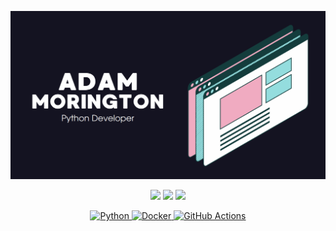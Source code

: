 <p align="center">
  <img src="https://raw.githubusercontent.com/morington/morington/main/assets/homelogo.png">
</p>

<p align="center">
    <img src="http://github-profile-summary-cards.vercel.app/api/cards/profile-details?username=morington&theme=2077">
    <img src="http://github-profile-summary-cards.vercel.app/api/cards/stats?username=morington&theme=2077">
    <img src="http://github-profile-summary-cards.vercel.app/api/cards/most-commit-language?username=morington&theme=2077">
</p>

<p align="center">
    <a href="https://www.python.org/" target="_blank">
    <img src="https://img.shields.io/badge/Python-%2314354C.svg?style=flat-square&logo=python&logoColor=white" alt="Python">
    </a>
    <a href="https://www.docker.com/" target="_blank">
    <img src="https://img.shields.io/badge/Docker-%232496ED.svg?style=flat-square&logo=docker&logoColor=white" alt="Docker">
    </a>
    <a href="https://github.com/features/actions" target="_blank">
    <img src="https://img.shields.io/badge/GitHub%20Actions-%232671E5.svg?style=flat-square&logo=github-actions&logoColor=white" alt="GitHub Actions">
    </a>
</p>
